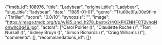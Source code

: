 {"tmdb_id": 108976, "title": "Ladybear", "original_title": "Ladybear", "slug_title": "ladybear", "date": "1985-01-01", "genre": "T\u00e9l\u00e9film / Thriller", "score": "0.0/10", "synopsis": "", "image": "https://image.tmdb.org/t/p/w185_and_h278_bestv2/4OikPKZNHFCT2vhqNonwlrc0g49.jpg", "actors": ["Carol Poirier ()", "Claudette Roche ()", "Tom Nursall ()", "Sidney Bruyn ()", "Simon Richards ()", "Craig Williams ()"], "comments": [], "recommandations_id": []}